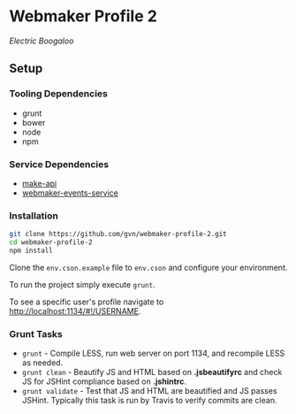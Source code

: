 # Webmaker Profile 2

*Electric Boogaloo*

## Setup

### Tooling Dependencies

- grunt
- bower
- node
- npm

### Service Dependencies

- [make-api](https://github.com/mozilla/makeapi)
- [webmaker-events-service](https://github.com/mozilla/webmaker-events-service)

### Installation

```bash
git clone https://github.com/gvn/webmaker-profile-2.git
cd webmaker-profile-2
npm install
```

Clone the `env.cson.example` file to `env.cson` and configure your environment.

To run the project simply execute `grunt`.

To see a specific user's profile navigate to [http://localhost:1134/#!/USERNAME](http://localhost:1134/#!/USERNAME).

### Grunt Tasks

- `grunt` - Compile LESS, run web server on port 1134, and recompile LESS as needed.
- `grunt clean` - Beautify JS and HTML based on **.jsbeautifyrc** and check JS for JSHint compliance based on **.jshintrc**.
- `grunt validate` - Test that JS and HTML are beautified and JS passes JSHint. Typically this task is run by Travis to verify commits are clean.
